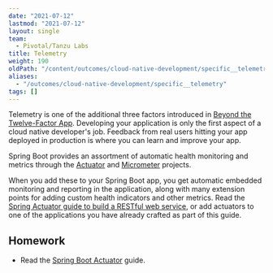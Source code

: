 ```yaml
---
date: "2021-07-12"
lastmod: "2021-07-12"
layout: single
team:
  - Pivotal/Tanzu Labs
title: Telemetry
weight: 190
oldPath: "/content/outcomes/cloud-native-development/specific__telemetry.md"
aliases:
  - "/outcomes/cloud-native-development/specific__telemetry"
tags: []
---
```


Telemetry is one of the additional three factors introduced in [Beyond the Twelve-Factor App](https://content.pivotal.io/ebooks/beyond-the-12-factor-app). Developing your application is only the first aspect of a cloud native developer's job. Feedback from real users hitting your app deployed in production is where you can learn and improve your app.

Spring Boot provides an assortment of automatic health monitoring and metrics through the [Actuator](https://docs.spring.io/spring-boot/docs/current/reference/html/actuator.html) and [Micrometer](https://micrometer.io/) projects.

When you add these to your Spring Boot app, you get automatic embedded monitoring and reporting in the application, along with many extension points for adding custom health indicators and other metrics. Read the [Spring Actuator guide to build a RESTful web service](https://spring.io/guides/gs/actuator-service/), or add actuators to one of the applications you have already crafted as part of this guide.

## Homework

- Read the [Spring Boot Actuator](https://spring.io/guides/gs/actuator-service/) guide.
